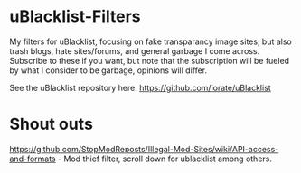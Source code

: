 # uBlacklist-Filters
My filters for uBlacklist, focusing on fake transparancy image sites, but also trash blogs, hate sites/forums, and general garbage I come across. Subscribe to these if you want, but note that the subscription will be fueled by what I consider to be garbage, opinions will differ.

See the uBlacklist repository here: https://github.com/iorate/uBlacklist

# Shout outs
https://github.com/StopModReposts/Illegal-Mod-Sites/wiki/API-access-and-formats - Mod thief filter, scroll down for ublacklist among others.
